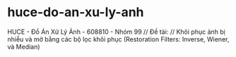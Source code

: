 # huce-do-an-xu-ly-anh
HUCE - Đồ Án Xử Lý Ảnh - 608810 - Nhóm 99 //
Đề tài: //
Khôi phục ảnh bị nhiễu và mờ bằng các bộ lọc khôi phục (Restoration Filters: Inverse, Wiener, và Median)
